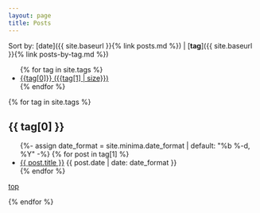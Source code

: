 ```yaml
---
layout: page
title: Posts
---
```


Sort by: [date]({{ site.baseurl }}{% link posts.md %}) \| [**tag**]({{ site.baseurl }}{% link posts-by-tag.md %})

<ul class="tag-list">
{% for tag in site.tags %}
<li class="tag-link"> <a href="#{{tag[0]}}">{{tag[0]}} ({{tag[1] | size}})</a> </li>
{% endfor %}
</ul>

{% for tag in site.tags %}
## {{ tag[0] }}
  <ul class="post-list">
    {%- assign date_format = site.minima.date_format | default: "%b %-d, %Y" -%}
    {% for post in tag[1] %}
      <li>
        <a class="post-link" href="{{ post.url }}">{{ post.title }}</a>
        <span class="post-meta">{{ post.date | date: date_format }}</span>
      </li>
    {% endfor %}
  </ul>
  <p> <a href="#top"> top </a>
  </p>
{% endfor %}